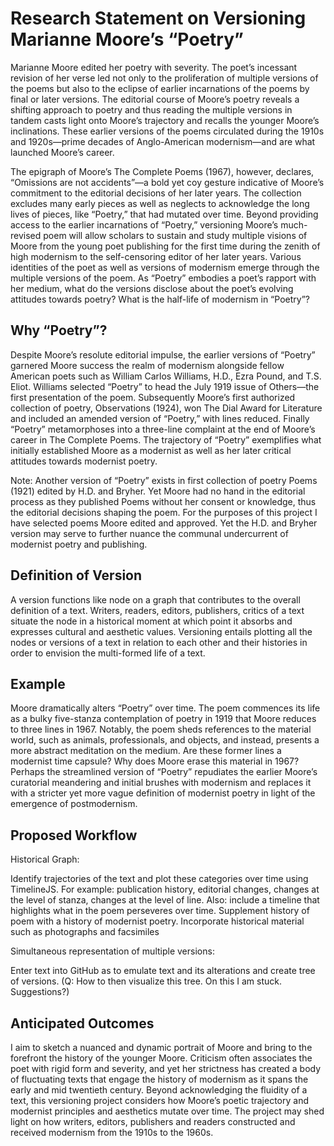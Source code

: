 # Research Statement on Versioning Marianne Moore’s “Poetry”
 
Marianne Moore edited her poetry with severity. The poet’s incessant revision of her verse led not only to the proliferation of multiple versions of the poems but also to the eclipse of earlier incarnations of the poems by final or later versions. The editorial course of Moore’s poetry reveals a shifting approach to poetry and thus reading the multiple versions in tandem casts light onto Moore’s trajectory and recalls the younger Moore’s inclinations. These earlier versions of the poems circulated during the 1910s and 1920s—prime decades of Anglo-American modernism—and are what launched Moore’s career.

The epigraph of Moore’s The Complete Poems (1967), however, declares, “Omissions are not accidents”—a bold yet coy gesture indicative of Moore’s commitment to the editorial decisions of her later years. The collection excludes many early pieces as well as neglects to acknowledge the long lives of pieces, like “Poetry,” that had mutated over time. Beyond providing access to the earlier incarnations of “Poetry,” versioning Moore’s much-revised poem will allow scholars to sustain and study multiple visions of Moore from the young poet publishing for the first time during the zenith of high modernism to the self-censoring editor of her later years. Various identities of the poet as well as versions of modernism emerge through the multiple versions of the poem. As “Poetry” embodies a poet’s rapport with her medium, what do the versions disclose about the poet’s evolving attitudes towards poetry? What is the half-life of modernism in “Poetry”?
 
## Why “Poetry”?
 
Despite Moore’s resolute editorial impulse, the earlier versions of “Poetry” garnered Moore success the realm of modernism alongside fellow American poets such as William Carlos Williams, H.D., Ezra Pound, and T.S. Eliot. Williams selected “Poetry” to head the July 1919 issue of Others—the first presentation of the poem. Subsequently Moore’s first authorized collection of poetry, Observations (1924), won The Dial Award for Literature and included an amended version of “Poetry,” with lines reduced. Finally “Poetry” metamorphoses into a three-line complaint at the end of Moore’s career in The Complete Poems. The trajectory of “Poetry” exemplifies what initially established Moore as a modernist as well as her later critical attitudes towards modernist poetry.
 
Note: Another version of “Poetry” exists in first collection of poetry Poems (1921) edited by H.D. and Bryher. Yet Moore had no hand in the editorial process as they published Poems without her consent or knowledge, thus the editorial decisions shaping the poem. For the purposes of this project I have selected poems Moore edited and approved. Yet the H.D. and Bryher version may serve to further nuance the communal undercurrent of modernist poetry and publishing.
 
## Definition of Version
 
A version functions like node on a graph that contributes to the overall definition of a text. Writers, readers, editors, publishers, critics of a text situate the node in a historical moment at which point it absorbs and expresses cultural and aesthetic values. Versioning entails plotting all the nodes or versions of a text in relation to each other and their histories in order to envision the multi-formed life of a text.
 
## Example
 
Moore dramatically alters “Poetry” over time. The poem commences its life as a bulky five-stanza contemplation of poetry in 1919 that Moore reduces to three lines in 1967. Notably, the poem sheds references to the material world, such as animals, professionals, and objects, and instead, presents a more abstract meditation on the medium. Are these former lines a modernist time capsule? Why does Moore erase this material in 1967? Perhaps the streamlined version of “Poetry” repudiates the earlier Moore’s curatorial meandering and initial brushes with modernism and replaces it with a stricter yet more vague definition of modernist poetry in light of the emergence of postmodernism. 
 
## Proposed Workflow
 
Historical Graph:
 
Identify trajectories of the text and plot these categories over time using TimelineJS. For example: publication history, editorial changes, changes at the level of stanza, changes at the level of line. Also: include a timeline that highlights what in the poem perseveres over time. Supplement history of poem with a history of modernist poetry. Incorporate historical material such as photographs and facsimiles
 
Simultaneous representation of multiple versions:
 
Enter text into GitHub as to emulate text and its alterations and create tree of versions. (Q: How to then visualize this tree. On this I am stuck. Suggestions?)
 
## Anticipated Outcomes
 
I aim to sketch a nuanced and dynamic portrait of Moore and bring to the forefront the history of the younger Moore. Criticism often associates the poet with rigid form and severity, and yet her strictness has created a body of fluctuating texts that engage the history of modernism as it spans the early and mid twentieth century. Beyond acknowledging the fluidity of a text, this versioning project considers how Moore’s poetic trajectory and modernist principles and aesthetics mutate over time. The project may shed light on how writers, editors, publishers and readers constructed and received modernism from the 1910s to the 1960s.

